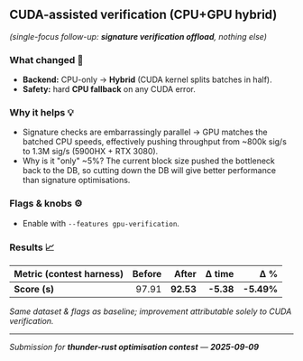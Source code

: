 ## CUDA-assisted verification (CPU+GPU hybrid)

*(single-focus follow-up: **signature verification offload**, nothing else)*

### What changed 🔧

* **Backend:** CPU-only → **Hybrid** (CUDA kernel splits batches in half).
* **Safety:** hard **CPU fallback** on any CUDA error.

### Why it helps 💡

* Signature checks are embarrassingly parallel → GPU matches the batched CPU speeds, effectively pushing throughput from ~800k sig/s to 1.3M sig/s (5900HX + RTX 3080).
* Why is it "only" ~5%? The current block size pushed the bottleneck back to the DB, so cutting down the DB will give better performance than signature optimisations.

### Flags & knobs ⚙️

* Enable with `--features gpu-verification`.

### Results 📈

| Metric (contest harness) | Before |     After |    Δ time |        Δ % |
| ------------------------ | -----: | --------: | --------: | ---------: |
| **Score (s)**            |  97.91 | **92.53** | **-5.38** | **-5.49%** |

*Same dataset & flags as baseline; improvement attributable solely to CUDA verification.*

---

*Submission for **thunder-rust optimisation contest** — **2025-09-09***
